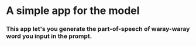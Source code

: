 # A simple app for the model

### This app let's you generate the part-of-speech of waray-waray word you input in the prompt.

